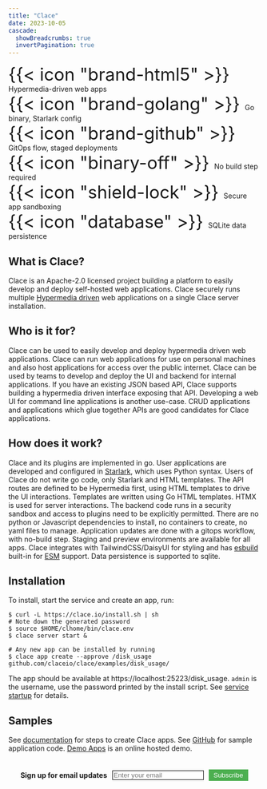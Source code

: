 ```yaml
---
title: "Clace"
date: 2023-10-05
cascade:
  showBreadcrumbs: true
  invertPagination: true
---
```


<div class="index-container">
<div class="index-item"><span style="font-size:250%;"> {{< icon "brand-html5" >}} </span>Hypermedia-driven web apps</div>
<div class="index-item"><span style="font-size:250%;"> {{< icon "brand-golang" >}} </span>Go binary, Starlark config </div>
<div class="index-item"><span style="font-size:250%;"> {{< icon "brand-github" >}} </span>GitOps flow, staged deployments</div>
<div class="index-item"><span style="font-size:250%;"> {{< icon "binary-off" >}} </span>No build step required</div>
<div class="index-item"><span style="font-size:250%;"> {{< icon "shield-lock" >}} </span>Secure app sandboxing</div>
<div class="index-item"><span style="font-size:250%;"> {{< icon "database" >}} </span>SQLite data persistence</div>
</div>

<h2>What is Clace?</h2>
Clace is an Apache-2.0 licensed project building a platform to easily develop and deploy self-hosted web applications. Clace securely runs multiple <a href="https://hypermedia.systems/hypermedia-reintroduction/">Hypermedia driven</a> web applications on a single Clace server installation.

<br>
<h2>Who is it for?</h2>
<p>
Clace can be used to easily develop and deploy hypermedia driven web applications. Clace can run web applications for use on personal machines and also host applications for access over the public internet. Clace can be used by teams to develop and deploy the UI and backend for internal applications. If you have an existing JSON based API, Clace supports building a hypermedia driven interface exposing that API. Developing a web UI for command line applications is another use-case. CRUD applications and applications which glue together APIs are good candidates for Clace applications.
<br>

<h2>How does it work?</h2>
Clace and its plugins are implemented in go. User applications are developed and configured in <a href="https://github.com/google/starlark-go">Starlark</a>, which uses Python syntax. Users of Clace do not write go code, only Starlark and HTML templates. The API routes are defined to be Hypermedia first, using HTML templates to drive the UI interactions. Templates are written using Go HTML templates. HTMX is used for server interactions. The backend code runs in a security sandbox and access to plugins need to be explicitly permitted.  There are no python or Javascript dependencies to install, no containers to create, no yaml files to manage. Application updates are done with a gitops workflow, with no-build step. Staging and preview environments are available for all apps. Clace integrates with TailwindCSS/DaisyUI for styling and has <a href="https://esbuild.github.io/">esbuild</a> built-in for <a href="https://developer.mozilla.org/en-US/docs/Web/JavaScript/Guide/Modules">ESM</a> support. Data persistence is supported to sqlite.

<br>
<h2>Installation</h2>
To install, start the service and create an app, run:
<br>

<div class="index-code" style="text-align: left;">
<pre class="index-pre"><code><span class="index-no-copy">$</span> curl -L https://clace.io/install.sh | sh
# Note down the generated password
<span class="index-no-copy">$</span> source $HOME/clhome/bin/clace.env
<span class="index-no-copy">$</span> clace server start & <br>
# Any new app can be installed by running
<span class="index-no-copy">$</span> clace app create --approve /disk_usage github.com/claceio/clace/examples/disk_usage/ </code>
</pre>
</div>

The app should be available at https://localhost:25223/disk_usage. `admin` is the username, use the password printed by the install script. See <a href="https://clace.io/docs/installation/#start-the-service">service startup</a> for details.
<br>

<h2>Samples</h2>
See <a href="/docs/app/overview/#examples">documentation</a> for steps to create Clace apps. See <a href="https://github.com/claceio/clace/tree/main/examples">GitHub</a> for sample application code. <a href="https://demo.clace.io/">Demo Apps</a> is an online hosted demo.

<br>
<br>
<br>

<!-- Begin Mailchimp Signup Form -->
<!--link href="//cdn-images.mailchimp.com/embedcode/classic-071822.css" rel="stylesheet" type="text/css"-->
  <div id="mc_embed_signup">
    <form action="https://clace.us21.list-manage.com/subscribe/post?u=3e38430549570438cbc8b7513&amp;id=57d9eeea29&amp;f_id=00afa8e1f0" method="post" id="mc-embedded-subscribe-form" name="mc-embedded-subscribe-form" class="validate" target="_blank">
     <div style="display: flex; align-items: center; justify-content: center;">
	<label for="mce-EMAIL" ><b>Sign up for email updates</b></label>
	<input type="email" placeholder="Enter your email" name="EMAIL" id="mce-EMAIL" style="margin-left: 10px; border: 1px solid #000" required>
	<div aria-hidden="true" id="mce-responses" class="clear foot" >
		<div class="response" id="mce-error-response" style="display:none"></div>
		<div class="response" id="mce-success-response" style="display:none"></div>
	</div>    <!-- real people should not fill this in and expect good things - do not remove this or risk form bot signups-->
        <input aria-hidden="true" type="hidden" name="b_3e38430549570438cbc8b7513_57d9eeea29"  value="">
        <button class="rounded-full" type="submit" name="subscribe" id="mc-embedded-subscribe" style="margin-left: 10px; background-color: #4CAF50; color: white; border: none; padding: 4px 10px; cursor: pointer;">Subscribe</button>
     </div>
    </form>
  </div>
<!--End mc_embed_signup-->
